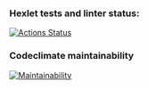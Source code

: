 ### Hexlet tests and linter status:
[![Actions Status](https://github.com/yulia-sa/python-project-lvl1/workflows/hexlet-check/badge.svg)](https://github.com/yulia-sa/python-project-lvl1/actions)

### Сodeclimate maintainability
[![Maintainability](https://api.codeclimate.com/v1/badges/a99a88d28ad37a79dbf6/maintainability)](https://codeclimate.com/github/codeclimate/codeclimate/maintainability)
